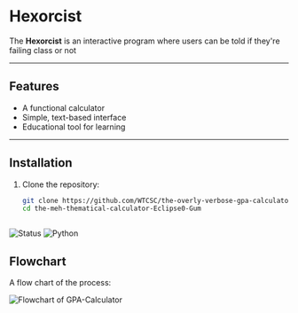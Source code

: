 # Hexorcist

The **Hexorcist** is an interactive program where users can be told if they're failing class or not 

---

## Features  
- A functional calculator 
- Simple, text-based interface  
- Educational tool for learning 

---

## Installation  

1. Clone the repository:  
   ```bash
   git clone https://github.com/WTCSC/the-overly-verbose-gpa-calculator-Eclipse0-Gum.git
   cd the-meh-thematical-calculator-Eclipse0-Gum



![Status](https://img.shields.io/badge/status-working-brightgreen)
![Python](https://img.shields.io/badge/made%20with-Python-blue)

## Flowchart 

A flow chart of the process:

![Flowchart of GPA-Calculator](Flowchart_hexorcist.png)